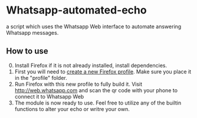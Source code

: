 # Whatsapp-automated-echo
a script which uses the Whatsapp Web interface to automate answering Whatsapp messages.

## How to use
0. Install Firefox if it is not already installed, install dependencies.
1. First you will need to [create a new Firefox profile](http://kb.mozillazine.org/Creating_a_new_Firefox_profile_on_Windows). Make sure you place it in the "profile" folder.
2. Run Firefox with this new profile to fully build it. Visit http://web.whatsapp.com and scan the qr code with your phone to connect it to Whatsapp Web
3. The module is now ready to use. Feel free to utilize any of the builtin functions to alter your echo or writre your own.
